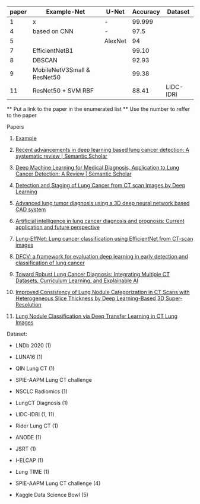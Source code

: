 | paper | Example-Net                 | U-Net   | Accuracy | Dataset   |
| ----- | --------------------------- | ------- | -------- | --------- |
| 1     | x                           | -       | 99.999   |           |
| 4     | based on CNN                | -       | 97.5     |           |
| 5     |                             | AlexNet | 94       |           |
| 7     | EfficientNetB1              |         | 99.10    |           |
| 8     | DBSCAN                      |         | 92.93    |           |
| 9     | MobileNetV3Small & ResNet50 |         | 99.38    |           |
| 11    | ResNet50 + SVM RBF          |         | 88.41    | LIDC-IDRI |

** Put a link to the paper in the enumerated list
** Use the number to reffer to the paper

Papers

1) [Example](https://www.example.com)

2) [Recent advancements in deep learning based lung cancer detection: A systematic review | Semantic Scholar](https://www.semanticscholar.org/paper/Recent-advancements-in-deep-learning-based-lung-A-Dodia-Annappa/8ce59fc3278341136e8f2eddbc800635cc0bf686)

3) [Deep Machine Learning for Medical Diagnosis, Application to Lung Cancer Detection: A Review | Semantic Scholar](https://www.semanticscholar.org/paper/Deep-Machine-Learning-for-Medical-Diagnosis%2C-to-A-Gayap-Akhloufi/285a54f074b0c5af1ba14e972cfd59a6c7ac74f4)

4) [Detection and Staging of Lung Cancer from CT scan Images by Deep Learning](https://ieeexplore.ieee.org/abstract/document/10151194?casa_token=TDop5hTzgdEAAAAA:ULmKWp-791H92qHi01FsRVhyFslGs5PWNIwKz_1YYdvou3uBoY8vZr86HG-Blm-TarmIbCR1)

5) [Advanced lung tumor diagnosis using a 3D deep neural network based CAD system ](https://www.sciencedirect.com/science/article/pii/S1746809423010832?casa_token=rzfMVRsjjTYAAAAA:u5fWkBry-4P0Rz62shrhJTdHqhT2yyCMYswayTLMHw1KcmUUioJCmuHR4p8g0s7uu2fX42ue)

6) [Artificial intelligence in lung cancer diagnosis and prognosis: Current application and future perspective ](https://www.sciencedirect.com/science/article/pii/S1044579X23000068?casa_token=McmwTtaIlZMAAAAA:725MxlVzvpIEUuKz1Bm-tZHL4Ngaa-7HMi1vh3-NLCyG_22nGASh3HhhcmVNRfcxYvr8cLcK)

7) [Lung-EffNet: Lung cancer classification using EfficientNet from CT-scan images](https://www.sciencedirect.com/science/article/pii/S0952197623010862)

8) [DFCV: a framework for evaluation deep learning in early detection and classification of lung cancer
   ](https://dl.acm.org/doi/abs/10.1007/s11042-023-15238-8)

9) [Toward Robust Lung Cancer Diagnosis: Integrating Multiple CT Datasets, Curriculum Learning, and Explainable AI](https://pubmed.ncbi.nlm.nih.gov/39795530/)

10) [Improved Consistency of Lung Nodule Categorization in CT Scans with Heterogeneous Slice Thickness by Deep Learning-Based 3D Super-Resolution](https://pubmed.ncbi.nlm.nih.gov/39795578/)

11) [Lung Nodule Classification via Deep Transfer Learning in CT Lung Images](https://ieeexplore.ieee.org/document/8417245)

Dataset:

* LNDb 2020 (1)

* LUNA16  (1)

* QIN Lung CT (1) 

* SPIE-AAPM Lung CT challenge

* NSCLC Radiomics (1)

* LungCT Diagnosis (1)

* LIDC-IDRI (1, 11)

* Rider Lung CT (1)

* ANODE (1)

* JSRT (1)

* I-ELCAP (1)

* Lung TIME (1)

* SPIE-AAPM Lung CT challenge (4)

* Kaggle Data Science Bowl (5)
